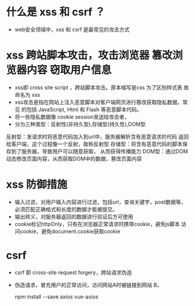 
# 什么是 xss 和 csrf ？
  - web安全领域中，xss 和 csrf 是最常见的攻击方式
  
# xss  跨站脚本攻击，攻击浏览器 篡改浏览器内容 窃取用户信息
  - xss即 cross site script ，跨站脚本攻击。原本缩写是css 为了区别样式表 
    故命名为 xss
  - xss攻击是指在网站上注入恶意脚本对客户端网页进行篡改获取隐私数据，常见
    的包括 JavaScript, Html 和 Flash 等恶意脚本代码。
  - 将一些隐私数据像 cookie session发送给攻击者，
  - 分为三种类型：反射性(非持久型),存储型(持久性),DOM型

  反射型：发请求时将恶意代码加入到url中，服务器解析含有恶意请求的代码
         返回给客户端，这个过程像一个反射，故称反射型
  存储型：将含有恶意代码的脚本保存到了服务器，导致用户可以随意获取，
         从而获得传播能力
  DOM型：通过DOM动态修改页面内容，从而获取DOM中的数据，篡改页面内容

# xss 防御措施
  - 输入过滤，对用户输入内容进行过滤，包括url，查询关键字，post数据等，
    必须匹配正确格式和长度的数据才能被提交。
  - 输出转义，对服务器返回的数据进行验证后方可使用
  - cookie标记httpOnly，只有在浏览器正常请求时携带cookie，避免js脚本
    访问cookie，避免document.cookie获取cookie  

# csrf 
  - csrf 即 cross-site request forgery，跨站请求伪造
  - 伪造请求，冒充用户的正常访问，访问网站A时被链接到网站
    B，

    npm install --save axios vue-axios